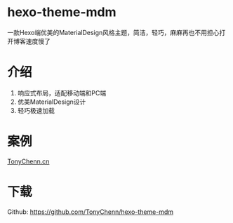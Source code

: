 # hexo-theme-mdm
一款Hexo端优美的MaterialDesign风格主题，简洁，轻巧，麻麻再也不用担心打开博客速度慢了

# 介绍
1. 响应式布局，适配移动端和PC端
2. 优美MaterialDesign设计
3. 轻巧极速加载

# 案例
[TonyChenn.cn](https://Tonychenn.cn)

# 下载
Github: https://github.com/TonyChenn/hexo-theme-mdm
